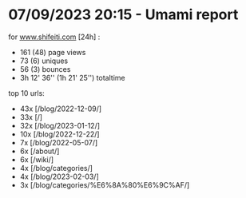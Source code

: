 # 07/09/2023 20:15 - Umami report
for www.shifeiti.com [24h] :

 - 161 (48) page views
 - 73 (6) uniques
 - 56 (3) bounces
 - 3h 12' 36'' (1h 21' 25'') totaltime


top 10 urls:
 - 43x [/blog/2022-12-09/]
 - 33x [/]
 - 32x [/blog/2023-01-12/]
 - 10x [/blog/2022-12-22/]
 - 7x [/blog/2022-05-07/]
 - 6x [/about/]
 - 6x [/wiki/]
 - 4x [/blog/categories/]
 - 4x [/blog/2023-02-03/]
 - 3x [/blog/categories/%E6%8A%80%E6%9C%AF/]


